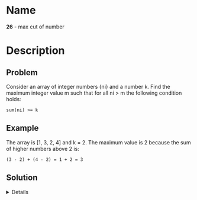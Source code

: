 Name
====

**26** - max cut of number

Description
===========

Problem
-------

Consider an array of integer numbers {ni} and a number k. Find the maximum integer value m such that for all ni > m the following condition holds:

```
sum(ni) >= k
```

Example
-------

The array is [1, 3, 2, 4] and k = 2. The maximum value is 2 because the sum of higher numbers above 2 is:

```
(3 - 2) + (4 - 2) = 1 + 2 = 3
```

Solution
--------

<details>
<summary>Details</summary>

Let's create a function `sumOver(l)` to calculate `sum(ni)` for `ni > l`, where
`l` is a some number between 0 and the maximum number in the array.

The problem can be rephrased as: find maximum number `nu` between 0 and the
maximum value in the array such that `sumOver(nu)` >= k. That is use binary
search to search for `nu` and `sumOver(nu)` to decide to move left or right.

Complexity:

- _time_: O(n log(m)) where m is the maximum value in the array.
- _space_: O(1)

</details>
